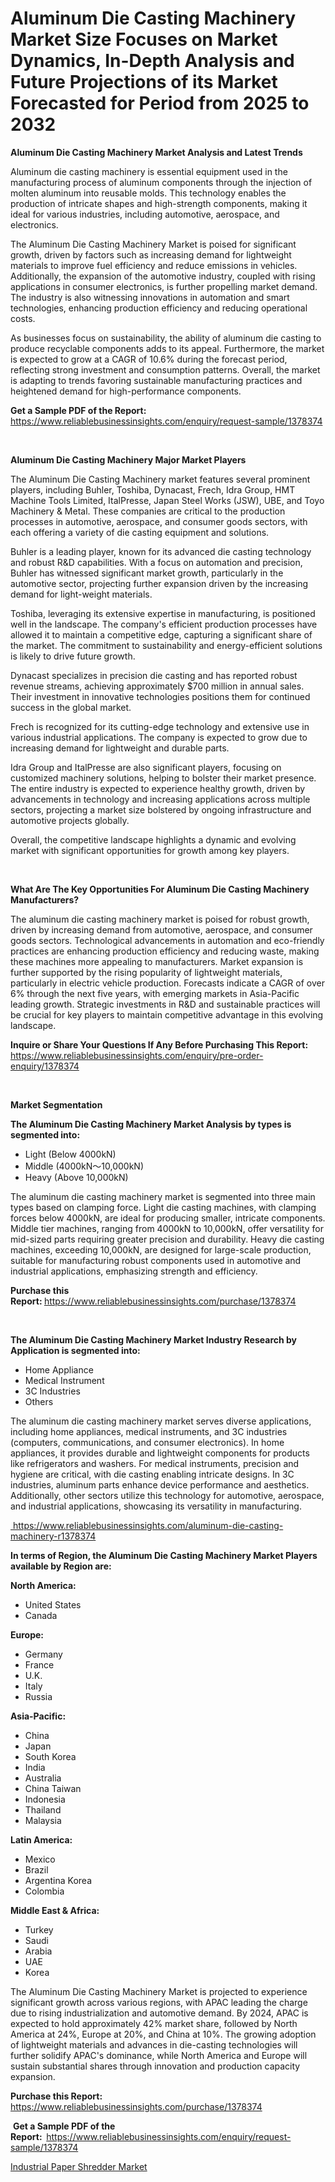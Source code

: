 <p><h1>Aluminum Die Casting Machinery Market Size Focuses on Market Dynamics, In-Depth Analysis and Future Projections of its Market Forecasted for Period from 2025 to 2032</h1></p><p><strong>Aluminum Die Casting Machinery Market Analysis and Latest Trends</strong></p>
<p><p>Aluminum die casting machinery is essential equipment used in the manufacturing process of aluminum components through the injection of molten aluminum into reusable molds. This technology enables the production of intricate shapes and high-strength components, making it ideal for various industries, including automotive, aerospace, and electronics.</p><p>The Aluminum Die Casting Machinery Market is poised for significant growth, driven by factors such as increasing demand for lightweight materials to improve fuel efficiency and reduce emissions in vehicles. Additionally, the expansion of the automotive industry, coupled with rising applications in consumer electronics, is further propelling market demand. The industry is also witnessing innovations in automation and smart technologies, enhancing production efficiency and reducing operational costs.</p><p>As businesses focus on sustainability, the ability of aluminum die casting to produce recyclable components adds to its appeal. Furthermore, the market is expected to grow at a CAGR of 10.6% during the forecast period, reflecting strong investment and consumption patterns. Overall, the market is adapting to trends favoring sustainable manufacturing practices and heightened demand for high-performance components.</p></p>
<p><strong>Get a Sample PDF of the Report:&nbsp;</strong> <a href="https://www.reliablebusinessinsights.com/enquiry/request-sample/1378374?utm_campaign=2099&utm_medium=2&utm_source=Github&utm_content=ia&utm_term=08042025&utm_id=aluminum-die-casting-machinery">https://www.reliablebusinessinsights.com/enquiry/request-sample/1378374</a></p>
<p>&nbsp;</p>
<p><strong>Aluminum Die Casting Machinery Major Market Players</strong></p>
<p><p>The Aluminum Die Casting Machinery market features several prominent players, including Buhler, Toshiba, Dynacast, Frech, Idra Group, HMT Machine Tools Limited, ItalPresse, Japan Steel Works (JSW), UBE, and Toyo Machinery & Metal. These companies are critical to the production processes in automotive, aerospace, and consumer goods sectors, with each offering a variety of die casting equipment and solutions.</p><p>Buhler is a leading player, known for its advanced die casting technology and robust R&D capabilities. With a focus on automation and precision, Buhler has witnessed significant market growth, particularly in the automotive sector, projecting further expansion driven by the increasing demand for light-weight materials.</p><p>Toshiba, leveraging its extensive expertise in manufacturing, is positioned well in the landscape. The company's efficient production processes have allowed it to maintain a competitive edge, capturing a significant share of the market. The commitment to sustainability and energy-efficient solutions is likely to drive future growth.</p><p>Dynacast specializes in precision die casting and has reported robust revenue streams, achieving approximately $700 million in annual sales. Their investment in innovative technologies positions them for continued success in the global market.</p><p>Frech is recognized for its cutting-edge technology and extensive use in various industrial applications. The company is expected to grow due to increasing demand for lightweight and durable parts.</p><p>Idra Group and ItalPresse are also significant players, focusing on customized machinery solutions, helping to bolster their market presence. The entire industry is expected to experience healthy growth, driven by advancements in technology and increasing applications across multiple sectors, projecting a market size bolstered by ongoing infrastructure and automotive projects globally. </p><p>Overall, the competitive landscape highlights a dynamic and evolving market with significant opportunities for growth among key players.</p></p>
<p>&nbsp;</p>
<p><strong>What Are The Key Opportunities For Aluminum Die Casting Machinery Manufacturers?</strong></p>
<p><p>The aluminum die casting machinery market is poised for robust growth, driven by increasing demand from automotive, aerospace, and consumer goods sectors. Technological advancements in automation and eco-friendly practices are enhancing production efficiency and reducing waste, making these machines more appealing to manufacturers. Market expansion is further supported by the rising popularity of lightweight materials, particularly in electric vehicle production. Forecasts indicate a CAGR of over 6% through the next five years, with emerging markets in Asia-Pacific leading growth. Strategic investments in R&D and sustainable practices will be crucial for key players to maintain competitive advantage in this evolving landscape.</p></p>
<p><strong>Inquire or Share Your Questions If Any Before Purchasing This Report:</strong> <a href="https://www.reliablebusinessinsights.com/enquiry/pre-order-enquiry/1378374?utm_campaign=2099&utm_medium=2&utm_source=Github&utm_content=ia&utm_term=08042025&utm_id=aluminum-die-casting-machinery">https://www.reliablebusinessinsights.com/enquiry/pre-order-enquiry/1378374</a></p>
<p>&nbsp;</p>
<p><strong>Market Segmentation</strong></p>
<p><strong>The Aluminum Die Casting Machinery Market Analysis by types is segmented into:</strong></p>
<p><ul><li>Light (Below 4000kN)</li><li>Middle (4000kN～10,000kN)</li><li>Heavy (Above 10,000kN)</li></ul></p>
<p><p>The aluminum die casting machinery market is segmented into three main types based on clamping force. Light die casting machines, with clamping forces below 4000kN, are ideal for producing smaller, intricate components. Middle tier machines, ranging from 4000kN to 10,000kN, offer versatility for mid-sized parts requiring greater precision and durability. Heavy die casting machines, exceeding 10,000kN, are designed for large-scale production, suitable for manufacturing robust components used in automotive and industrial applications, emphasizing strength and efficiency.</p></p>
<p><strong>Purchase this Report:&nbsp;</strong><a href="https://www.reliablebusinessinsights.com/purchase/1378374?utm_campaign=2099&utm_medium=2&utm_source=Github&utm_content=ia&utm_term=08042025&utm_id=aluminum-die-casting-machinery">https://www.reliablebusinessinsights.com/purchase/1378374</a></p>
<p>&nbsp;</p>
<p><strong>The Aluminum Die Casting Machinery Market Industry Research by Application is segmented into:</strong></p>
<p><ul><li>Home Appliance</li><li>Medical Instrument</li><li>3C Industries</li><li>Others</li></ul></p>
<p><p>The aluminum die casting machinery market serves diverse applications, including home appliances, medical instruments, and 3C industries (computers, communications, and consumer electronics). In home appliances, it provides durable and lightweight components for products like refrigerators and washers. For medical instruments, precision and hygiene are critical, with die casting enabling intricate designs. In 3C industries, aluminum parts enhance device performance and aesthetics. Additionally, other sectors utilize this technology for automotive, aerospace, and industrial applications, showcasing its versatility in manufacturing.</p></p>
<p><a href="https://www.reliablebusinessinsights.com/aluminum-die-casting-machinery-r1378374?utm_campaign=2099&utm_medium=2&utm_source=Github&utm_content=ia&utm_term=08042025&utm_id=aluminum-die-casting-machinery">&nbsp;https://www.reliablebusinessinsights.com/aluminum-die-casting-machinery-r1378374</a></p>
<p><strong>In terms of Region, the Aluminum Die Casting Machinery Market Players available by Region are:</strong></p>
<p>
    <p> <strong> North America: </strong>
        <ul>
            <li>United States</li>
            <li>Canada</li>
        </ul>
        </p> 
    <p> <strong> Europe: </strong>
        <ul>
            <li>Germany</li>
            <li>France</li>
            <li>U.K.</li>
            <li>Italy</li>
            <li>Russia</li>
        </ul>
        </p> 
    <p> <strong> Asia-Pacific: </strong>
        <ul>
            <li>China</li>
            <li>Japan</li>
            <li>South Korea</li>
            <li>India</li>
            <li>Australia</li>
            <li>China Taiwan</li>
            <li>Indonesia</li>
            <li>Thailand</li>
            <li>Malaysia</li>
        </ul>
        </p> 
    <p> <strong> Latin America: </strong>
        <ul>
            <li>Mexico</li>
            <li>Brazil</li>
            <li>Argentina Korea</li>
            <li>Colombia</li>
        </ul>
        </p> 
    <p> <strong> Middle East & Africa: </strong>
        <ul>
            <li>Turkey</li>
            <li>Saudi</li>
            <li>Arabia</li>
            <li>UAE</li>
            <li>Korea</li>
        </ul>
    </p>
    </p>
<p><p>The Aluminum Die Casting Machinery Market is projected to experience significant growth across various regions, with APAC leading the charge due to rising industrialization and automotive demand. By 2024, APAC is expected to hold approximately 42% market share, followed by North America at 24%, Europe at 20%, and China at 10%. The growing adoption of lightweight materials and advances in die-casting technologies will further solidify APAC's dominance, while North America and Europe will sustain substantial shares through innovation and production capacity expansion.</p></p>
<p><strong>Purchase this Report: </strong><a href="https://www.reliablebusinessinsights.com/purchase/1378374?utm_campaign=2099&utm_medium=2&utm_source=Github&utm_content=ia&utm_term=08042025&utm_id=aluminum-die-casting-machinery">https://www.reliablebusinessinsights.com/purchase/1378374</a></p>
<p>&nbsp;<strong>Get a Sample PDF of the Report:&nbsp;&nbsp;</strong><a href="https://www.reliablebusinessinsights.com/enquiry/request-sample/1378374?utm_campaign=2099&utm_medium=2&utm_source=Github&utm_content=ia&utm_term=08042025&utm_id=aluminum-die-casting-machinery">https://www.reliablebusinessinsights.com/enquiry/request-sample/1378374</a></p>
<p><strong></strong></p>
<p><p><a href="https://github.com/NargisHussain432/Market-Research-Report-List-2/blob/main/industrial-paper-shredder-market.md?utm_campaign=2099&utm_medium=2&utm_source=Github&utm_content=ia&utm_term=08042025&utm_id=aluminum-die-casting-machinery">Industrial Paper Shredder Market</a></p></p>